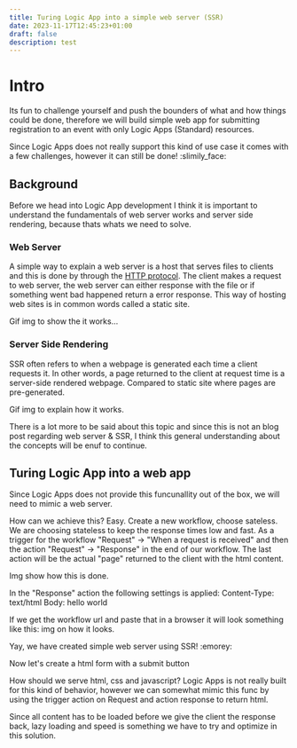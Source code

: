 ```yaml
---
title: Turing Logic App into a simple web server (SSR)
date: 2023-11-17T12:45:23+01:00
draft: false
description: test
---
```



# Intro
Its fun to challenge yourself and push the bounders of what and how things could be done, therefore we will build simple web app for submitting registration to an event with only Logic Apps (Standard) resources.

Since Logic Apps does not really support this kind of use case it comes with a few challenges, however it can still be done! :slimily_face:

## Background
Before we head into Logic App development I think it is important to understand the fundamentals of web server works and server side rendering, because thats whats we need to solve. 

### Web Server 
A simple way to explain a web server is a host that serves files to clients and this is done by through the [HTTP protocol]().
The client makes a request to web server, the web server can either response with the file or if something went bad happened return a error response.
This way of hosting web sites is in common words called a static site.

Gif img to show the it works...

### Server Side Rendering
SSR often refers to when a webpage is generated each time a client requests it. In other words, a page returned to the client at request time is a server-side rendered webpage. Compared to static site where pages are pre-generated. [](https://dev.to/ebereplenty/server-side-rendering-ssr-vs-static-site-generation-ssg-214k)

Gif img to explain how it works.

There is a lot more to be said about this topic and since this is not an blog post regarding web server & SSR, I think this general understanding about the concepts will be enuf to continue.

## Turing Logic App into a web app 
Since Logic Apps does not provide this funcunallity out of the box, we will need to mimic a web server. 

How can we achieve this? Easy. 
Create a new workflow, choose sateless. We are choosing stateless to keep the response times low and fast. As a trigger for the workflow "Request" -> "When a request is received" and then the action "Request" -> "Response" in the end of our workflow. The last action will be the actual "page" returned to the client with the html content.

Img show how this is done.

In the "Response" action the following settings is applied: 
Content-Type: text/html
Body: <html>hello world</html>

If we get the workflow url and paste that in a browser it will look something like this:
img on how it looks.

Yay, we have created simple web server using SSR! :emorey:


Now let's create a html form with a submit button 


How should we serve html, css and javascript? 
Logic Apps is not really built for this kind of behavior, however we can somewhat mimic this func by using the trigger action on Request and action response to return html. 

Since all content has to be loaded before we give the client the response back, lazy loading and speed is something we have to try and optimize in this solution.